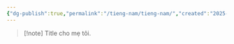 ```yaml
---
{"dg-publish":true,"permalink":"/tieng-nam/tieng-nam/","created":"2025-08-13T15:50:29.916+07:00","updated":"2025-08-13T17:08:59.935+07:00"}
---
```



> [!note] Title
> cho mẹ tôi.

